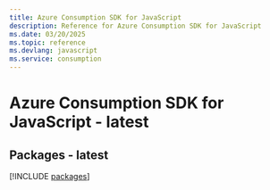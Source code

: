 ```yaml
---
title: Azure Consumption SDK for JavaScript
description: Reference for Azure Consumption SDK for JavaScript
ms.date: 03/20/2025
ms.topic: reference
ms.devlang: javascript
ms.service: consumption
---
```

# Azure Consumption SDK for JavaScript - latest
## Packages - latest
[!INCLUDE [packages](consumption-index.md)]